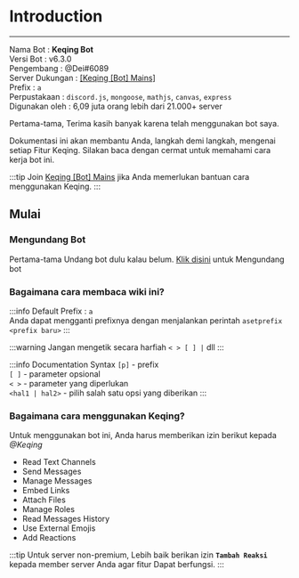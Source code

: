 # Introduction
---

<Admonition type="info" icon="👋" title="INTRODUCTION">
<p>
Nama Bot          : <b>Keqing Bot</b><br />
Versi Bot         : v6.3.0<br />
Pengembang        : @Dei#6089<br />
Server Dukungan   : <a href="https://discord.gg/keqingbot">[Keqing [Bot] Mains]</a><br />
Prefix            : <code>a</code><br />
Perpustakaan      : <code>discord.js</code>, <code>mongoose</code>, <code>mathjs</code>, <code>canvas</code>, <code>express</code><br />
Digunakan oleh    : 6,09 juta orang lebih dari 21.000+ server
</p>
</Admonition>

Pertama-tama, Terima kasih banyak karena telah menggunakan bot saya.

Dokumentasi ini akan membantu Anda, langkah demi langkah, mengenai setiap Fitur Keqing. Silakan baca dengan cermat untuk memahami cara kerja bot ini.

:::tip
Join [Keqing [Bot] Mains](https://discord.gg/keqingbot) jika Anda memerlukan bantuan cara menggunakan Keqing.
:::

## Mulai

### Mengundang Bot
Pertama-tama Undang bot dulu kalau belum. [Klik disini](https://discord.com/oauth2/authorize?client_id=772642704257187840&permissions=2416307264&scope=bot%20applications.commands) untuk Mengundang bot

### Bagaimana cara membaca wiki ini?

:::info
Default Prefix : `a` <br />
Anda dapat mengganti prefixnya dengan menjalankan perintah `asetprefix <prefix baru>`
:::

:::warning
Jangan mengetik secara harfiah `< > [ ] |` dll
:::

:::info Documentation Syntax
`[p]` - prefix<br />
`[ ]` - parameter opsional<br />
`< >` - parameter yang diperlukan<br />
`<hal1 | hal2>` - pilih salah satu opsi yang diberikan
:::
### Bagaimana cara menggunakan Keqing?
Untuk menggunakan bot ini, Anda harus memberikan izin berikut kepada *@Keqing*

- Read Text Channels
- Send Messages
- Manage Messages
- Embed Links
- Attach Files
- Manage Roles
- Read Messages History
- Use External Emojis
- Add Reactions

:::tip
Untuk server non-premium, Lebih baik berikan izin **`Tambah Reaksi`** kepada member server Anda agar fitur Dapat berfungsi.
:::
